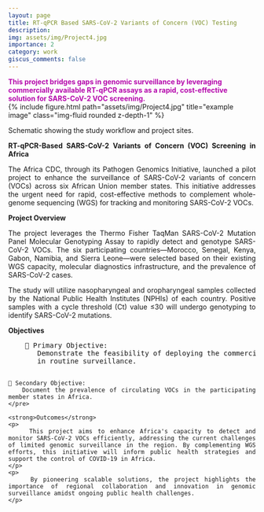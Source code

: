 ```yaml
---
layout: page
title: RT-qPCR Based SARS-CoV-2 Variants of Concern (VOC) Testing
description:
img: assets/img/Project4.jpg
importance: 2
category: work
giscus_comments: false
---
```

<style>
  /* Color definitions for both modes */
  :root {
    --covid-link-color: #B509AC; /* Purple for light mode */
  }

  [data-theme="dark"] {
    --covid-link-color: #4682b4; /* Steel blue for dark mode */
  }

  /* Style for COVID project links (bold) */
  .covid-project-link {
    color: var(--covid-link-color);
    font-weight: bold;
    text-decoration: none;
  }
  .covid-project-link:hover {
    text-decoration: underline;
  }
</style>

<a href="https://www.gatesfoundation.org/about/committed-grants/2021/10/inv036379" class="covid-project-link">
    This project bridges gaps in genomic surveillance by leveraging commercially available RT-qPCR assays as a rapid, cost-effective solution for SARS-CoV-2 VOC screening.
</a>

<div class="row">
    <div class="col-sm mt-3 mt-md-0">
        {% include figure.html path="assets/img/Project4.jpg" title="example image" class="img-fluid rounded z-depth-1" %}
    </div>
</div>
<div class="caption" style="text-align: justify;">
    <p>
        Schematic showing the study workflow and project sites.
    </p>
    <p>
        <strong>RT-qPCR-Based SARS-CoV-2 Variants of Concern (VOC) Screening in Africa</strong>
    </p>
    <p>
        The Africa CDC, through its Pathogen Genomics Initiative, launched a pilot project to enhance the surveillance of SARS-CoV-2 variants of concern (VOCs) across six African Union member states. This initiative addresses the urgent need for rapid, cost-effective methods to complement whole-genome sequencing (WGS) for tracking and monitoring SARS-CoV-2 VOCs.
    </p>
    <p>
        <strong>Project Overview</strong>
    </p>
    <p>
        The project leverages the Thermo Fisher TaqMan SARS-CoV-2 Mutation Panel Molecular Genotyping Assay to rapidly detect and genotype SARS-CoV-2 VOCs. The six participating countries—Morocco, Senegal, Kenya, Gabon, Namibia, and Sierra Leone—were selected based on their existing WGS capacity, molecular diagnostics infrastructure, and the prevalence of SARS-CoV-2 cases.
    </p>
    <p>
        The study will utilize nasopharyngeal and oropharyngeal samples collected by the National Public Health Institutes (NPHIs) of each country. Positive samples with a cycle threshold (Ct) value ≤30 will undergo genotyping to identify SARS-CoV-2 mutations.
    </p>
    <strong>Objectives</strong>
    <pre>
    🔹 Primary Objective:
       Demonstrate the feasibility of deploying the commercial TaqMan genotyping assay for VOC detection  
       in routine surveillance.  

    🔹 Secondary Objective:
       Document the prevalence of circulating VOCs in the participating member states in Africa.  
    </pre>

    <strong>Outcomes</strong>
    <p>
        This project aims to enhance Africa's capacity to detect and monitor SARS-CoV-2 VOCs efficiently, addressing the current challenges of limited genomic surveillance in the region. By complementing WGS efforts, this initiative will inform public health strategies and support the control of COVID-19 in Africa.
    </p>
    <p>
        By pioneering scalable solutions, the project highlights the importance of regional collaboration and innovation in genomic surveillance amidst ongoing public health challenges.
    </p>
</div>
